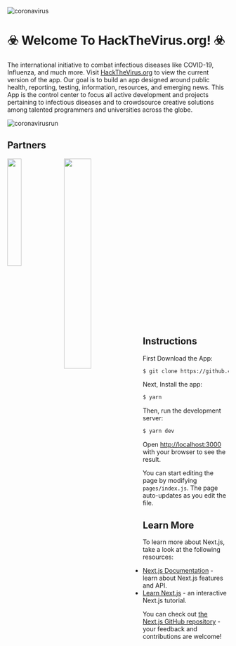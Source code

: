 ![coronavirus](https://github.com/zapproject/HackTheVirus.org/blob/master/components/assets/img/background.jpg "COVID-19")

# ☣️ Welcome To HackTheVirus.org! ☣️
The international initiative to combat infectious diseases like COVID-19, Influenza, and much more.
Visit [HackTheVirus.org](https://HackTheVirus.org) to view the current version of the app.
Our goal is to build an app designed around public health, reporting, testing, information, resources, and emerging news.
This App is the control center to focus all active development and projects pertaining to infectious diseases and to crowdsource creative solutions among talented programmers and universities across the globe.

![coronavirusrun](https://media.giphy.com/media/IbmS6XKR5fTVchlxcN/giphy.gif "running from covid")

## Partners

<a href="url"><img src="https://github.com/zapproject/HackTheVirus.org/blob/master/components/assets/img/ZapLogo_alt.png" align="left" height="25%" width="25%" ></a>
<a href="url"><img src="https://github.com/zapproject/HackTheVirus.org/blob/master/components/assets/img/YSMU_logo.png" align="left" height="35%" width="35%" ></a>


<br/>
<br/>
<br/>
<br/>
<br/>
<br/>
<br/>
<br/>
<br/>
<br/>
<br/>
<br/>
<br/>
<br/>
<br/>
<br/>
<br/>
<br/>
<br/>
<br/>
<br/>
<br/>

## Instructions


First Download the App:

```bash
$ git clone https://github.com/zapproject/HackTheVirus.org.git
```


Next, Install the app:

```bash
$ yarn
```

Then, run the development server:

```bash
$ yarn dev
```

Open [http://localhost:3000](http://localhost:3000) with your browser to see the result.

You can start editing the page by modifying `pages/index.js`. The page auto-updates as you edit the file.

## Learn More

To learn more about Next.js, take a look at the following resources:

- [Next.js Documentation](https://nextjs.org/docs) - learn about Next.js features and API.
- [Learn Next.js](https://nextjs.org/learn) - an interactive Next.js tutorial.

You can check out [the Next.js GitHub repository](https://github.com/zeit/next.js/) - your feedback and contributions are welcome!